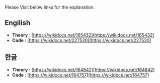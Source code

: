 Please Visit below links for the explanation.

## Engilish
*  **Theory** : [https://wikidocs.net/165432](https://wikidocs.net/165432) <br>
*  **Code** : [https://wikidocs.net/227530](https://wikidocs.net/227530)

## 한글
*  **Theory** : [https://wikidocs.net/164842](https://wikidocs.net/164842) <br>
*  **Code** : [https://wikidocs.net/164757](https://wikidocs.net/164757)

